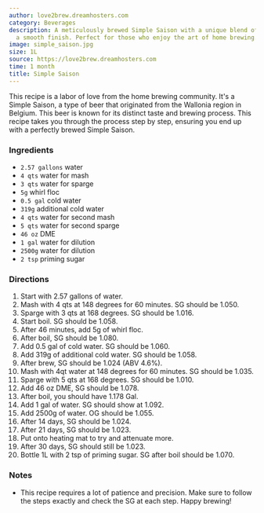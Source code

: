 ```yaml
---
author: love2brew.dreamhosters.com
category: Beverages
description: A meticulously brewed Simple Saison with a unique blend of flavors and
  a smooth finish. Perfect for those who enjoy the art of home brewing.
image: simple_saison.jpg
size: 1L
source: https://love2brew.dreamhosters.com
time: 1 month
title: Simple Saison
---
```

This recipe is a labor of love from the home brewing community. It's a Simple Saison, a type of beer that originated from the Wallonia region in Belgium. This beer is known for its distinct taste and brewing process. This recipe takes you through the process step by step, ensuring you end up with a perfectly brewed Simple Saison.

### Ingredients

* `2.57 gallons` water
* `4 qts` water for mash
* `3 qts` water for sparge
* `5g` whirl floc
* `0.5 gal` cold water
* `319g` additional cold water
* `4 qts` water for second mash
* `5 qts` water for second sparge
* `46 oz` DME
* `1 gal` water for dilution
* `2500g` water for dilution
* `2 tsp` priming sugar

### Directions

1. Start with 2.57 gallons of water.
2. Mash with 4 qts at 148 degrees for 60 minutes. SG should be 1.050.
3. Sparge with 3 qts at 168 degrees. SG should be 1.016.
4. Start boil. SG should be 1.058.
5. After 46 minutes, add 5g of whirl floc.
6. After boil, SG should be 1.080.
7. Add 0.5 gal of cold water. SG should be 1.060.
8. Add 319g of additional cold water. SG should be 1.058.
9. After brew, SG should be 1.024 (ABV 4.6%).
10. Mash with 4qt water at 148 degrees for 60 minutes. SG should be 1.035.
11. Sparge with 5 qts at 168 degrees. SG should be 1.010.
12. Add 46 oz DME, SG should be 1.078.
13. After boil, you should have 1.178 Gal.
14. Add 1 gal of water. SG should show at 1.092.
15. Add 2500g of water. OG should be 1.055.
16. After 14 days, SG should be 1.024.
17. After 21 days, SG should be 1.023.
18. Put onto heating mat to try and attenuate more.
19. After 30 days, SG should still be 1.023.
20. Bottle 1L with 2 tsp of priming sugar. SG after boil should be 1.070.

### Notes

- This recipe requires a lot of patience and precision. Make sure to follow the steps exactly and check the SG at each step. Happy brewing!